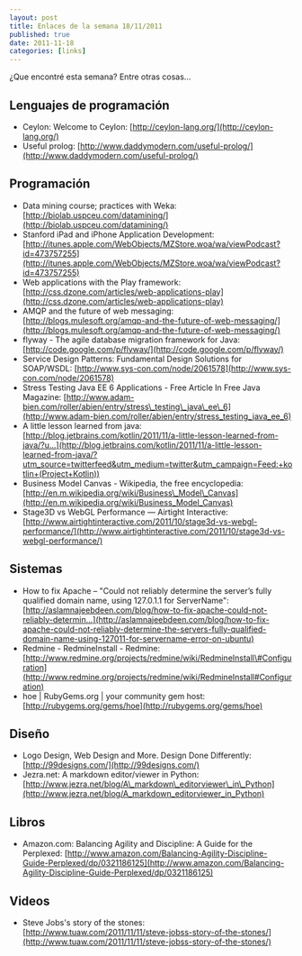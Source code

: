 ```yaml
--- 
layout: post 
title: Enlaces de la semana 18/11/2011 
published: true
date: 2011-11-18 
categories: [links] 
--- 
```


¿Que encontré esta semana? Entre otras cosas...


Lenguajes de programación
-------------------------
- Ceylon: Welcome to Ceylon: [http://ceylon-lang.org/](http://ceylon-lang.org/) 
- Useful prolog: [http://www.daddymodern.com/useful-prolog/](http://www.daddymodern.com/useful-prolog/)


Programación
------------ 
- Data mining course; practices with Weka: [http://biolab.uspceu.com/datamining/](http://biolab.uspceu.com/datamining/)
- Stanford iPad and iPhone Application Development: [http://itunes.apple.com/WebObjects/MZStore.woa/wa/viewPodcast?id=473757255](http://itunes.apple.com/WebObjects/MZStore.woa/wa/viewPodcast?id=473757255)
- Web applications with the Play framework: [http://css.dzone.com/articles/web-applications-play](http://css.dzone.com/articles/web-applications-play)
- AMQP and the future of web messaging: [http://blogs.mulesoft.org/amqp-and-the-future-of-web-messaging/](http://blogs.mulesoft.org/amqp-and-the-future-of-web-messaging/)
- flyway - The agile database migration framework for Java: [http://code.google.com/p/flyway/](http://code.google.com/p/flyway/) 
- Service Design Patterns: Fundamental Design Solutions for SOAP/WSDL: [http://www.sys-con.com/node/2061578](http://www.sys-con.com/node/2061578)
- Stress Testing Java EE 6 Applications - Free Article In Free Java Magazine: [http://www.adam-bien.com/roller/abien/entry/stress\_testing\_java\_ee\_6](http://www.adam-bien.com/roller/abien/entry/stress_testing_java_ee_6)
- A little lesson learned from java:  [http://blog.jetbrains.com/kotlin/2011/11/a-little-lesson-learned-from-java/?u...](http://blog.jetbrains.com/kotlin/2011/11/a-little-lesson-learned-from-java/?utm_source=twitterfeed&utm_medium=twitter&utm_campaign=Feed:+kotlin+(Project+Kotlin))
- Business Model Canvas - Wikipedia, the free encyclopedia: [http://en.m.wikipedia.org/wiki/Business\_Model\_Canvas](http://en.m.wikipedia.org/wiki/Business_Model_Canvas)
- Stage3D vs WebGL Performance — Airtight Interactive: [http://www.airtightinteractive.com/2011/10/stage3d-vs-webgl-performance/](http://www.airtightinteractive.com/2011/10/stage3d-vs-webgl-performance/)

Sistemas
-------- 
- How to fix Apache – "Could not reliably determine the server’s fully qualified domain name, using 127.0.1.1 for ServerName": [http://aslamnajeebdeen.com/blog/how-to-fix-apache-could-not-reliably-determin...](http://aslamnajeebdeen.com/blog/how-to-fix-apache-could-not-reliably-determine-the-servers-fully-qualified-domain-name-using-127011-for-servername-error-on-ubuntu)
- Redmine - RedmineInstall - Redmine: [http://www.redmine.org/projects/redmine/wiki/RedmineInstall\#Configuration](http://www.redmine.org/projects/redmine/wiki/RedmineInstall#Configuration)
- hoe | RubyGems.org | your community gem host: [http://rubygems.org/gems/hoe](http://rubygems.org/gems/hoe) 


Diseño
------
- Logo Design, Web Design and More. Design Done Differently: [http://99designs.com/](http://99designs.com/) 
- Jezra.net: A markdown editor/viewer in Python: [http://www.jezra.net/blog/A\_markdown\_editorviewer\_in\_Python](http://www.jezra.net/blog/A_markdown_editorviewer_in_Python)

Libros
------
- Amazon.com: Balancing Agility and Discipline: A Guide for the Perplexed: [http://www.amazon.com/Balancing-Agility-Discipline-Guide-Perplexed/dp/0321186125](http://www.amazon.com/Balancing-Agility-Discipline-Guide-Perplexed/dp/0321186125)


Videos
------ 
- Steve Jobs's story of the stones: [http://www.tuaw.com/2011/11/11/steve-jobss-story-of-the-stones/](http://www.tuaw.com/2011/11/11/steve-jobss-story-of-the-stones/)

